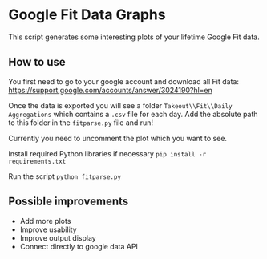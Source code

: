 # Google Fit Data Graphs

This script generates some interesting plots of your lifetime Google Fit data.  

## How to use

You first need to go to your google account and download all Fit data: https://support.google.com/accounts/answer/3024190?hl=en

Once the data is exported you will see a folder `Takeout\\Fit\\Daily Aggregations` which contains a `.csv` file for each day.  Add the absolute path to this folder in the `fitparse.py` file and run!

Currently you need to uncomment the plot which you want to see.  

Install required Python libraries if necessary `pip install -r requirements.txt`

Run the script `python fitparse.py`

## Possible improvements

* Add more plots
* Improve usability
* Improve output display
* Connect directly to google data API